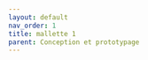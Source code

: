 ```yaml
---
layout: default
nav_order: 1
title: mallette 1
parent: Conception et prototypage
---
```

<script type="module" src="https://ajax.googleapis.com/ajax/libs/model-viewer/3.4.0/model-viewer.min.js"></script>


<model-viewer 
    id="viewer" 
    alt="Modèle 3D du bras robot Niryo Ned 2" 
    src="../shared-assets/models/mallette_1.gltf" 
    poster="../shared-assets/images/capture_niryo.jpg" 
    shadow-intensity="1" 
    camera-controls 
    touch-action="pan-z"
    rotation="0 0 90">
</model-viewer>

<style>
    #viewer
    {
        margin : auto;
        width : 500px;
        height : 500px;
    }
</style>